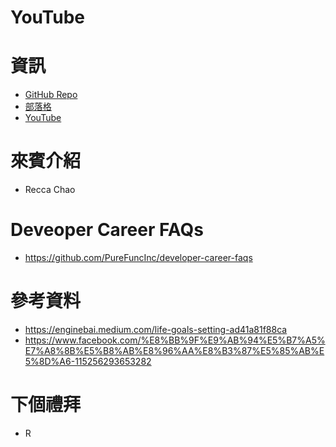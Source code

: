 # YouTube

# 資訊
* [GitHub Repo](https://github.com/PureFuncInc/purefunc-cafe)
* [部落格](https://purefunc.net/articles/pure-func-cafe)
* [YouTube](https://www.youtube.com/watch?v=N5GzZfXg5z0)

# 來賓介紹
* Recca Chao

# Deveoper Career FAQs
* https://github.com/PureFuncInc/developer-career-faqs

# 參考資料
* https://enginebai.medium.com/life-goals-setting-ad41a81f88ca
* https://www.facebook.com/%E8%BB%9F%E9%AB%94%E5%B7%A5%E7%A8%8B%E5%B8%AB%E8%96%AA%E8%B3%87%E5%85%AB%E5%8D%A6-115256293653282

# 下個禮拜
* R

